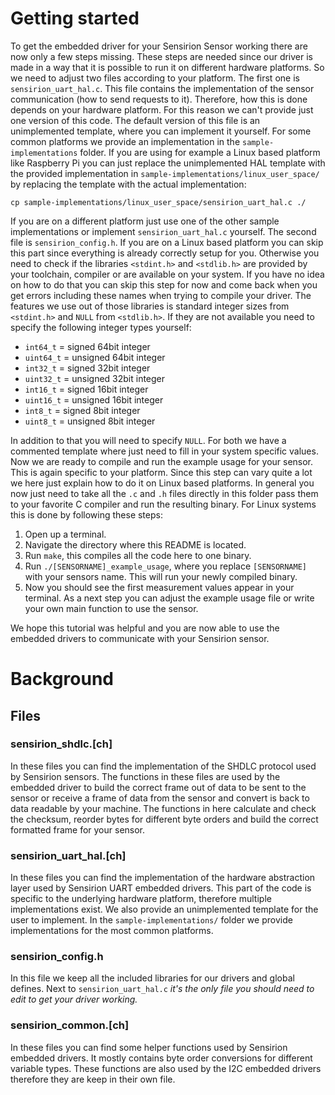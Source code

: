 # Getting started

To get the embedded driver for your Sensirion Sensor working there are now
only a few steps missing. These steps are needed since our driver is made
in a way that it is possible to run it on different hardware platforms.
So we need to adjust two files according to your platform.
The first one is `sensirion_uart_hal.c`.
This file contains the implementation of the sensor communication
(how to send requests to it). Therefore, how this is done depends on your
hardware platform. For this reason we can't provide just one version of this
code. The default version of this file is an unimplemented template, where you
can implement it yourself. For some common platforms we provide an
implementation in the `sample-implementations` folder.
If you are using for example a Linux based platform like Raspberry Pi
you can just replace the unimplemented HAL template with the provided
implementation in `sample-implementations/linux_user_space/` by replacing
the template with the actual implementation:


```
cp sample-implementations/linux_user_space/sensirion_uart_hal.c ./
```

If you are on a different platform just use one of the other sample
implementations or implement `sensirion_uart_hal.c` yourself.
The second file is `sensirion_config.h`.
If you are on a Linux based platform you can skip this part since
everything is already correctly setup for you.
Otherwise you need to check if the libraries `<stdint.h>` and
`<stdlib.h>` are provided by your toolchain, compiler or are available
on your system. If you have no idea on how to do that you can skip this
step for now and come back when you get errors including these names when
trying to compile your driver.
The features we use out of those libraries is standard integer sizes
from `<stdint.h>` and `NULL` from `<stdlib.h>`. If they are not available
you need to specify the following integer types yourself:
* `int64_t` = signed 64bit integer
* `uint64_t` = unsigned 64bit integer
* `int32_t` = signed 32bit integer
* `uint32_t` = unsigned 32bit integer
* `int16_t` = signed 16bit integer
* `uint16_t` = unsigned 16bit integer
* `int8_t` = signed 8bit integer
* `uint8_t` = unsigned 8bit integer

In addition to that you will need to specify `NULL`.
For both we have a commented template where just need to fill in
your system specific values.
Now we are ready to compile and run the example usage for your sensor.
This is again specific to your platform. Since this step can vary quite
a lot we here just explain how to do it on Linux based platforms. In
general you now just need to take all the `.c` and `.h` files directly in
this folder pass them to your favorite C compiler and run the resulting
binary. For Linux systems this is done by following these steps:

1. Open up a terminal.
2. Navigate the directory where this README is located.
3. Run `make`, this compiles all the code here to one binary.
4. Run `./[SENSORNAME]_example_usage`, where you replace `[SENSORNAME]`
   with your sensors name. This will run your newly compiled binary.
5. Now you should see the first measurement values appear in your terminal.
   As a next step you can adjust the example usage file or write your own
   main function to use the sensor.

We hope this tutorial was helpful and you are now able to use the embedded drivers
to communicate with your Sensirion sensor.

# Background

## Files

### sensirion\_shdlc.[ch]

In these files you can find the implementation of the SHDLC protocol used by Sensirion
sensors. The functions in these files are used by the embedded driver to build the
correct frame out of data to be sent to the sensor or receive a frame of data from
the sensor and convert is back to data readable by your machine. The functions in
here calculate and check the checksum, reorder bytes for different byte orders and
build the correct formatted frame for your sensor.

### sensirion\_uart\_hal.[ch]

In these files you can find the implementation of the hardware abstraction layer used
by Sensirion UART embedded drivers. This part of the code is specific to the underlying
hardware platform, therefore multiple implementations exist. We also provide an
unimplemented template for the user to implement.
In the `sample-implementations/` folder we provide implementations for the most common
platforms.

### sensirion\_config.h

In this file we keep all the included libraries for our drivers and global defines.
Next to `sensirion_uart_hal.c` *it's the only file you should need to edit to get your
driver working.*

### sensirion\_common.[ch]

In these files you can find some helper functions used by Sensirion embedded drivers.
It mostly contains byte order conversions for different variable types. These functions
are also used by the I2C embedded drivers therefore they are keep in their own file.

